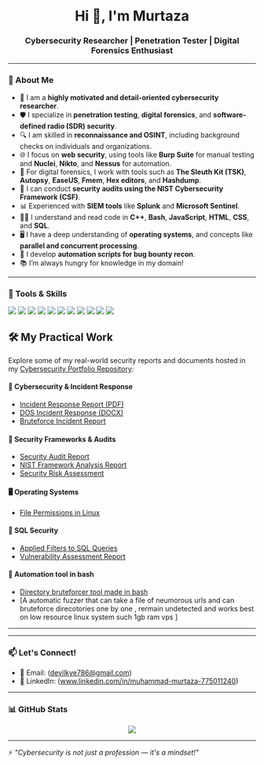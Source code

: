 <h1 align="center">Hi 👋, I'm Murtaza</h1>
<h3 align="center">Cybersecurity Researcher | Penetration Tester | Digital Forensics Enthusiast</h3>

---

### 🧠 About Me

- 🔐 I am a **highly motivated and detail-oriented cybersecurity researcher**.
- 🛡️ I specialize in **penetration testing**, **digital forensics**, and **software-defined radio (SDR) security**.
- 🔍 I am skilled in **reconnaissance and OSINT**, including background checks on individuals and organizations.
- 🌐 I focus on **web security**, using tools like **Burp Suite** for manual testing and **Nuclei**, **Nikto**, and **Nessus** for automation.
- 🧪 For digital forensics, I work with tools such as **The Sleuth Kit (TSK)**, **Autopsy**, **EaseUS**, **Fmem**, **Hex editors**, and **Hashdump**.
- 🧩 I can conduct **security audits using the NIST Cybersecurity Framework (CSF)**.
- 📊 Experienced with **SIEM tools** like **Splunk** and **Microsoft Sentinel**.
- 🧑‍💻 I understand and read code in **C++**, **Bash**, **JavaScript**, **HTML**, **CSS**, and **SQL**.
- 🖥️ I have a deep understanding of **operating systems**, and concepts like **parallel and concurrent processing**.
- 🤖 I develop **automation scripts for bug bounty recon**.
- 📚 I’m always hungry for knowledge in my domain!

---

### 🔧 Tools & Skills

<p align="left">
  <img src="https://img.shields.io/badge/Burp_Suite-FF6F00?style=for-the-badge&logo=burpsuite&logoColor=white" />
  <img src="https://img.shields.io/badge/Nessus-00ADEF?style=for-the-badge&logo=tenable&logoColor=white" />
  <img src="https://img.shields.io/badge/TSK-Autopsy-34495E?style=for-the-badge" />
  <img src="https://img.shields.io/badge/Splunk-000000?style=for-the-badge&logo=splunk&logoColor=white" />
  <img src="https://img.shields.io/badge/Microsoft_Sentinel-5E5E5E?style=for-the-badge&logo=microsoft&logoColor=white" />
  <img src="https://img.shields.io/badge/C++-00599C?style=for-the-badge&logo=c%2B%2B&logoColor=white" />
  <img src="https://img.shields.io/badge/Bash-4EAA25?style=for-the-badge&logo=gnubash&logoColor=white" />
  <img src="https://img.shields.io/badge/JavaScript-F7DF1E?style=for-the-badge&logo=javascript&logoColor=black" />
  <img src="https://img.shields.io/badge/HTML5-E34F26?style=for-the-badge&logo=html5&logoColor=white" />
  <img src="https://img.shields.io/badge/CSS3-1572B6?style=for-the-badge&logo=css3&logoColor=white" />
  <img src="https://img.shields.io/badge/SQL-336791?style=for-the-badge&logo=postgresql&logoColor=white" />
</p>




## 🛠️ My Practical Work

Explore some of my real-world security reports and documents hosted in my [Cybersecurity Portfolio Repository](https://github.com/ciscothehackergod/cybersecurity-portfolio):

#### 🔐 Cybersecurity & Incident Response
- [Incident Response Report (PDF)](https://github.com/ciscothehackergod/cybersecurity-portfolio/blob/main/Incident-response.pdf)
- [DOS Incident Response (DOCX)](https://github.com/ciscothehackergod/cybersecurity-portfolio/blob/main/(DOS)incident-response.docx)
- [Bruteforce Incident Report](https://github.com/ciscothehackergod/cybersecurity-portfolio/blob/main/Bruteforce-incident-report-.docx)

#### 🧩 Security Frameworks & Audits
- [Security Audit Report](https://github.com/ciscothehackergod/cybersecurity-portfolio/blob/main/security-audit-%20report.docx)
- [NIST Framework Analysis Report](https://github.com/ciscothehackergod/cybersecurity-portfolio/blob/main/applied-nist-framework-incident-report-analysis.docx)
- [Security Risk Assessment](https://github.com/ciscothehackergod/cybersecurity-portfolio/blob/main/Security-risk-assessment-report.docx)

#### 🖥️ Operating Systems
- [File Permissions in Linux](https://github.com/ciscothehackergod/cybersecurity-portfolio/blob/main/Filled_File_Permissions_in_Linux.docx)

#### 💾 SQL Security
- [Applied Filters to SQL Queries](https://github.com/ciscothehackergod/cybersecurity-portfolio/blob/main/Applied%20filters%20to%20SQL%20queries.docx)
- [Vulnerability Assessment Report](https://github.com/ciscothehackergod/cybersecurity-portfolio/blob/main/vulnerability-asessment-report.docx)

#### 💾 Automation tool in bash
- [Directory bruteforcer tool made in bash](https://github.com/ciscothehackergod/Fuzzyman)
- [A automatic fuzzer that can take a file of neumorous urls and can bruteforce direcotories one by one , rermain undetected and works best on low resource linux system such 1gb ram vps ]
---

---



### 📫 Let's Connect!

- 📧 Email: (devilkye786@gmail.com)
- 🧠 LinkedIn: (www.linkedin.com/in/muhammad-murtaza-775011240)

---
### 📊 GitHub Stats

<p align="center">
  <img src="https://github-readme-stats.vercel.app/api?username=ciscothehackergod&show_icons=true&theme=dark" />
</p>

---

⚡ *"Cybersecurity is not just a profession — it's a mindset!"*
